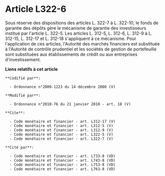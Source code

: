 # Article L322-6

Sous réserve des dispositions des articles L. 322-7 à L. 322-10, le fonds de garantie des dépôts gère le mécanisme de
garantie des investisseurs institué par l'article L. 322-5. Les articles L. 312-5, L. 312-6, L. 312-9 à L. 312-15, L. 312-17
et L. 312-18 s'appliquent à ce mécanisme. Pour l'application de ces articles, l'Autorité des marchés financiers est
substituée à l'Autorité de contrôle prudentiel et les sociétés de gestion de portefeuille sont substituées aux établissements
de crédit ou aux entreprises d'investissement.

**Liens relatifs à cet article**

	**Codifié par**:

	  - Ordonnance n°2000-1223 du 14 décembre 2000 (V)

	**Modifié par**:

	  - Ordonnance n°2010-76 du 21 janvier 2010 - art. 18 (V)

	**Cite**:

	  - Code monétaire et financier - art. L312-17 (V)
	  - Code monétaire et financier - art. L312-5 (V)
	  - Code monétaire et financier - art. L312-9 (V)
	  - Code monétaire et financier - art. L322-5 (V)
	  - Code monétaire et financier - art. L322-7 (V)

	**Cité par**:

	  - Code monétaire et financier - art. L733-8 (VD)
	  - Code monétaire et financier - art. L743-8 (VD)
	  - Code monétaire et financier - art. L753-8 (VD)
	  - Code monétaire et financier - art. L763-8 (VD)
